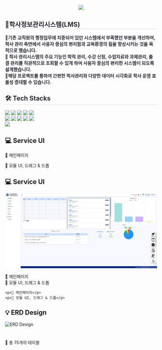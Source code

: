 <div align= "center">
    <img src="https://capsule-render.vercel.app/api?type=wave&color=auto&height=180&text=Final%20Project&animation=&fontColor=817979&fontSize=60" />
    </div>
    <div style="text-align: left;"> 
    <h2 style="border-bottom: 1px solid #d8dee4; color: #282d33;"> 🏫학사정보관리시스템(LMS) </h2>  
    <div style="font-weight: 700; font-size: 15px; text-align: left; color: #282d33;">  
        🍓기존 교직원의 행정업무에 치중되어 있던 시스템에서 부족했던 부분을 개선하여, 학사 관리 측면에서 사용자 중심의 편리함과 교육환경의 질을 향상시키는 것을 목적으로 했습니다.
        <br>
        🍊
         학사 관리시스템의 주요 기능인 학적 관리, 수강 신청, 수업자료와 과제관리, 출결 관리를 직관적으로 조회할 수 있게 하여 사용자 중심의 편리한 시스템이 되도록 설계했습니다.<br>
        🍇해당 프로젝트를 통하여 간편한 학사관리와 다양한 데이터 시각화로 학사 운영 효율성 증대할 수 있습니다.
    </div> 
    </div>
    <div style="text-align: left;">
    <h2 style="border-bottom: 1px solid #d8dee4; color: #282d33;"> 🛠️ Tech Stacks </h2>  
    <div style="margin: ; text-align: left;" "text-align: left;"> <img src="https://img.shields.io/badge/Apache Tomcat-F8DC75?style=for-the-badge&logo=Apache Tomcat&logoColor=white">
          <img src="https://img.shields.io/badge/Bootstrap-7952B3?style=for-the-badge&logo=Bootstrap&logoColor=white">
          <img src="https://img.shields.io/badge/CSS3-1572B6?style=for-the-badge&logo=CSS3&logoColor=white">
          <img src="https://img.shields.io/badge/HTML5-E34F26?style=for-the-badge&logo=HTML5&logoColor=white">
          <img src="https://img.shields.io/badge/jQuery-0769AD?style=for-the-badge&logo=jQuery&logoColor=white">
          <br/><img src="https://img.shields.io/badge/Java-007396?style=for-the-badge&logo=Java&logoColor=white">
          <img src="https://img.shields.io/badge/Javascript-F7DF1E?style=for-the-badge&logo=Javascript&logoColor=white">
          <img src="https://img.shields.io/badge/Oracle-F80000?style=for-the-badge&logo=Oracle&logoColor=white">
          <img src="https://img.shields.io/badge/Python-3776AB?style=for-the-badge&logo=Python&logoColor=white">
          <img src="https://img.shields.io/badge/Spring-6DB33F?style=for-the-badge&logo=Spring&logoColor=white">
          <br/><img src="https://img.shields.io/badge/Spring Boot-6DB33F?style=for-the-badge&logo=Spring Boot&logoColor=white">
          </div>
    </div>
<div align="left">
    <h2>💻 Service UI </h2>
    <p>🍓 메인페이지</p>
    <p>🍊 모듈 UI, 드래그 & 드롭</p>

  ## 💻 Service UI

![메인페이지](https://raw.githubusercontent.com/jennieteri/LMS/main/image%20(4).png)

🍓 메인페이지  
🍊 모듈 UI, 드래그 & 드롭



    <p>🍓 메인페이지</p>
    <p>🍊 모듈 UI, 드래그 & 드롭</p>
</div>

<div align="left">
    <h2> 💡 ERD Design </h2>
    <img src="https://github.com/user-attachments/assets/4a71f0a6-f1bd-4060-b772-07ac47bdc667" 
         width="500px" alt="ERD Design" style="display: block; margin-bottom: 10px;">
    <br>
    <p>🍓 총 75개의 테이블</p>
</div>

